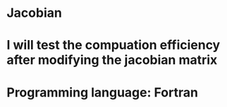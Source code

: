 # Jacobian
# I will test the compuation efficiency after modifying the jacobian matrix
# Programming language: Fortran
